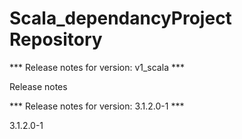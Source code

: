 # Scala_dependancyProject Repository

*** Release notes for version: v1_scala ***

Release notes

*** Release notes for version: 3.1.2.0-1 ***

3.1.2.0-1